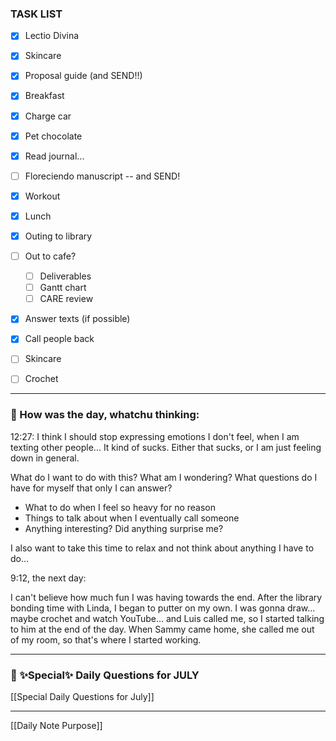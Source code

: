 ### TASK LIST
- [x] Lectio Divina
- [x] Skincare
- [x] Proposal guide (and SEND!!)
- [x] Breakfast
- [x] Charge car
- [x] Pet chocolate
- [x] Read journal...
- [ ] Floreciendo manuscript -- and SEND!
- [x] Workout
- [x] Lunch
- [x] Outing to library
- [ ] Out to cafe?
	- [ ] Deliverables
	- [ ] Gantt chart
	- [ ] CARE review
- [x] Answer texts (if possible)
- [x] Call people back
- [ ] Skincare
- [ ] Crochet


---
### 📝 How was the day, whatchu thinking:

12:27: I think I should stop expressing emotions I don't feel, when I am texting other people... It kind of sucks. Either that sucks, or I am just feeling down in general.

>>>

What do I want to do with this? What am I wondering? What questions do I have for myself that only I can answer?
- What to do when I feel so heavy for no reason
- Things to talk about when I eventually call someone
- Anything interesting? Did anything surprise me?

I also want to take this time to relax and not think about anything I have to do...

>>>

9:12, the next day:

I can't believe how much fun I was having towards the end.
	After the library bonding time with Linda, I began to putter on my own. I was gonna draw... maybe crochet and watch YouTube... and Luis called me, so I started talking to him at the end of the day. 
	When Sammy came home, she called me out of my room, so that's where I started working. 

---
###  📅 ✨Special✨ Daily Questions for JULY
[[Special Daily Questions for July]]

---

[[Daily Note Purpose]]